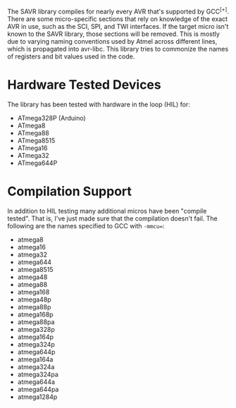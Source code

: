 The SAVR library compiles for nearly every AVR that's supported by GCC<span title="OK, so I have no data to back that up. I think that's the case, and it sure does sound good, right?"><sup>[+]</sup></span>. There are some micro-specific sections that rely on knowledge of the exact AVR in use, such as the SCI, SPI, and TWI interfaces. If the target micro isn't known to the SAVR library, those sections will be removed. This is mostly due to varying naming conventions used by Atmel across different lines, which is propagated into avr-libc. This library tries to commonize the names of registers and bit values used in the code.

# Hardware Tested Devices #
The library has been tested with hardware in the loop (HIL) for:
  * ATmega328P (Arduino)
  * ATmega8
  * ATmega88
  * ATmega8515
  * ATmega16
  * ATmega32
  * ATmega644P

# Compilation Support #
In addition to HIL testing many additional micros have been "compile tested". That is, I've just made sure that the compilation doesn't fail. The following are the names specified to GCC with `-mmcu=`:
  * atmega8
  * atmega16
  * atmega32
  * atmega644
  * atmega8515
  * atmega48
  * atmega88
  * atmega168
  * atmega48p
  * atmega88p
  * atmega168p
  * atmega88pa
  * atmega328p
  * atmega164p
  * atmega324p
  * atmega644p
  * atmega164a
  * atmega324a
  * atmega324pa
  * atmega644a
  * atmega644pa
  * atmega1284p